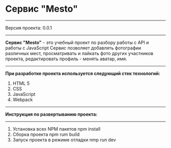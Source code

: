 Сервис "Mesto"
=====================
***
Версия проекта: 0.0.1
***
**Сервис "Mesto"** - это учебный проект по разбору работы с API и работы с JavaScript
Сервис позволяет добавлять фотографии различных мест, просматривать и лайкать фото других участников проекта, редактировать профиль - менять аватар, имя.
***
**При разработке проекта используется следующий стек технологий:**
1. HTML 5
3. CSS
3. JavaScript
4. Webpack
***
**Инструкция по развертыванию проекта:**
***
1. Установка всех NPM пакетов npm install
2. Сборка проекта npm rum build
3. Запуск проекта в режиме отладки  nmp run dev
